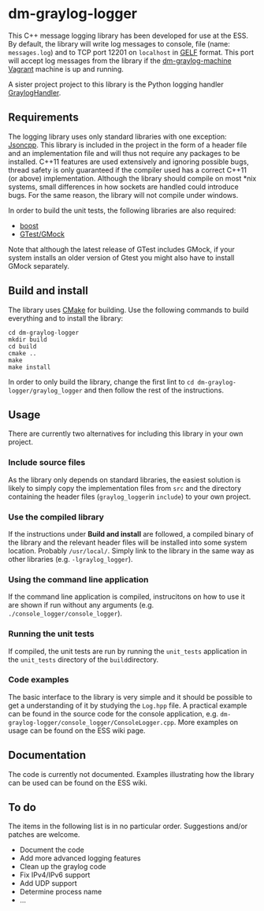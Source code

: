 # dm-graylog-logger
This C++ message logging library has been developed for use at the ESS. By default, the library will write log messages to console, file (name: ``messages.log``) and to TCP port 12201 on ``localhost`` in [GELF](http://docs.graylog.org/en/2.1/pages/gelf.html) format. This port will accept log messages from the library if the [dm-graylog-machine](https://bitbucket.org/europeanspallationsource/dm-graylog-machine) [Vagrant](https://www.vagrantup.com/) machine is up and running.

A sister project project to this library is the Python logging handler [GraylogHandler](https://bitbucket.org/europeanspallationsource/grayloghandler).

## Requirements
The logging library uses only standard libraries with one exception: [Jsoncpp](https://github.com/open-source-parsers/jsoncpp). This library is included in the project in the form of a header file and an implementation file and will thus not require any packages to be installed.
C++11 features are used extensively and ignoring possible bugs, thread safety is only guaranteed if the compiler used has a correct C++11 (or above) implementation. Although the library should compile on most *nix systems, small differences in how sockets are handled could introduce bugs. For the same reason, the library will not compile under windows.

In order to build the unit tests, the following libraries are also required:

* [boost](http://boost.org)
* [GTest/GMock](https://github.com/google/googletest)

Note that although the latest release of GTest includes GMock, if your system installs an older version of Gtest you might also have to install GMock separately.

## Build and install
The library uses [CMake](https://cmake.org) for building. Use the following commands to build everything and to install the library:

```
cd dm-graylog-logger
mkdir build
cd build
cmake ..
make
make install
```

In order to only build the library, change the first lint to ```cd dm-graylog-logger/graylog_logger``` and then follow the rest of the instructions. 

## Usage
There are currently two alternatives for including this library in your own project.

### Include source files
As the library only depends on standard libraries, the easiest solution is likely to simply copy the implementation files from ```src``` and the directory containing the header files (```graylog_logger```in ```include```) to your own project.

### Use the compiled library
If the instructions under **Build and install** are followed, a compiled binary of the library and the relevant header files will be installed into some system location. Probably ```/usr/local/```. Simply link to the library in the same way as other libraries (e.g. ```-lgraylog_logger```).

### Using the command line application
If the command line application is compiled, instrucitons on how to use it are shown if run without any arguments (e.g. ```./console_logger/console_logger```).

### Running the unit tests
If compiled, the unit tests are run by running the ```unit_tests``` application in the ```unit_tests``` directory of the ```build```directory.

### Code examples
The basic interface to the library is very simple and it should be possible to get a understanding of it by studying the ``Log.hpp`` file. A practical example can be found in the source code for the console application, e.g. ``dm-graylog-logger/console_logger/ConsoleLogger.cpp``. More examples on usage can be found on the ESS wiki page.

## Documentation
The code is currently not documented. Examples illustrating how the library can be used can be found on the ESS wiki.

## To do
The items in the following list is in no particular order. Suggestions and/or patches are welcome.

* Document the code
* Add more advanced logging features
* Clean up the graylog code
* Fix IPv4/IPv6 support
* Add UDP support
* Determine process name
* ...